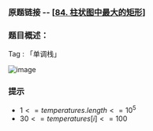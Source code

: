 ### 原题链接 -- [[84. 柱状图中最大的矩形](https://leetcode.cn/problems/largest-rectangle-in-histogram/)]

### 题目概述：
Tag : 「单调栈」

![image](https://user-images.githubusercontent.com/99656524/201316277-79a2eeb8-9155-424b-b29d-f4095cdf6b39.png)

### 提示
* $1 <= temperatures.length <= 10^5$
* $30 <= temperatures[i] <= 100$
